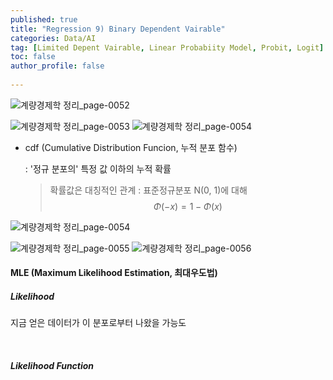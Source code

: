 ```yaml
---
published: true
title: "Regression 9) Binary Dependent Vairable" 
categories: Data/AI
tag: [Limited Depent Vairable, Linear Probabiity Model, Probit, Logit] 
toc: false
author_profile: false 
  
---
```


![계량경제학 정리_page-0052](https://github.com/Vida0822/Algorithm_Study/assets/132312673/25cef730-8b55-4960-acbd-1de9ce95fe6f)

![계량경제학 정리_page-0053](https://github.com/Vida0822/Algorithm_Study/assets/132312673/cee1f960-54c6-41f5-8295-85c2a7fb5929)
![계량경제학 정리_page-0054](https://github.com/Vida0822/Algorithm_Study/assets/132312673/eab9252e-9c79-418f-8e7d-492ceba2ef93)

* cdf (Cumulative Distribution Funcion, 누적 분포 함수)

  : '정규 분포의' 특정 값 이하의 누적 확률

  > 확률값은 대칭적인 관계 : 표준정규분포 N(0, 1)에 대해
  > $$
  > \Phi(-x) = 1 - \Phi(x)
  > $$

![계량경제학 정리_page-0054]("https://vida0822.github.io/images\2024-06-09-Data_Regression9\cdf.png")

![계량경제학 정리_page-0055](https://github.com/Vida0822/Algorithm_Study/assets/132312673/28689bbf-e970-43e5-8b35-b2ffc0a166d5)
![계량경제학 정리_page-0056](https://github.com/Vida0822/Algorithm_Study/assets/132312673/24c3b936-fbba-4dc2-bcd2-e0f436400139)

#### MLE (Maximum Likelihood Estimation, 최대우도법) 

##### Likelihood 

지금 얻은 데이터가 이 분포로부터 나왔을 가능도 

<br> 

##### Likelihood Function 









































